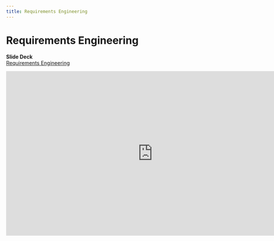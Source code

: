 ```yaml
---
title: Requirements Engineering
---
```


# Requirements Engineering

__Slide Deck__   
[Requirements Engineering](https://docs.google.com/presentation/d/1PBiHWZL4nfvDhrxZIjf5y3HZZrltYCCknJLCQmdqavM/edit?usp=sharing)

<iframe width="800" height="450" src="https://www.youtube.com/embed/nTkgjl5AR-Y" frameborder="0" allow="accelerometer; autoplay; encrypted-media; gyroscope; picture-in-picture" allowfullscreen></iframe>